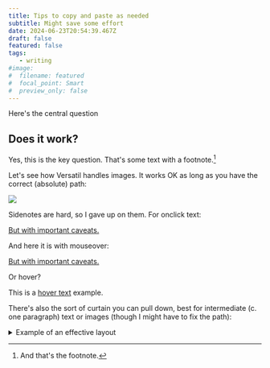 ```yaml
---
title: Tips to copy and paste as needed
subtitle: Might save some effort
date: 2024-06-23T20:54:39.467Z
draft: false
featured: false
tags:
   - writing
#image:
#  filename: featured
#  focal_point: Smart
#  preview_only: false
--- 
```

Here's the central question

## Does it work?

Yes, this is the key question. That's some text with a footnote.[^1]

[^1]: And that's the footnote.

Let's see how Versatil handles images. It works OK as long as you have the correct (absolute) path:

![](https://binohead.github.io/blog/warbled-songs/featured_hu17d2fd7c835acc25fa5b23506fa21df5_113233_8b3383641be7222c8b6729bfb23fa5fa.webp)

Sidenotes are hard, so I gave up on them. For onclick text:

<a href="#" onclick="alert('Most sources will disagree with this characterization.')"> But with important caveats.</a>

And here it is with mouseover:

<a href="#" onmouseover="alert('Most sources will disagree with this characterization.')"> But with important caveats.</a>

Or hover?

This is a [hover text](## "The actual causes of the decline are unknown. This is one of the many, many aspects of psychoornithological frequency saturation currently being explored in our laboratory.") example.

There's also the sort of curtain you can pull down, best for intermediate (c. one paragraph) text or images (though I might have to fix the path):


<details>
<summary>Example of an effective layout</summary>

{{< figure src="/images/mawa.jpg" caption="A magnolia warbler" >}}

A Magnolia Warbler. Note the rich detail.

</details>

